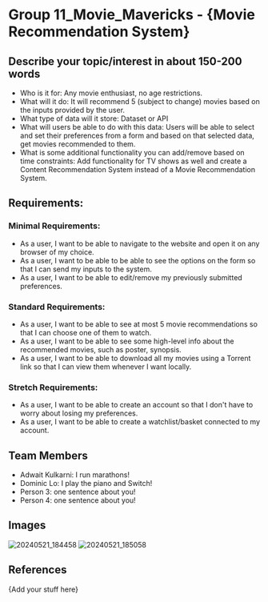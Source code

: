 # Group 11_Movie_Mavericks - {Movie Recommendation System}

## Describe your topic/interest in about 150-200 words

- Who is it for: Any movie enthusiast, no age restrictions.
- What will it do: It will recommend 5 (subject to change) movies based on the inputs provided by the user.
- What type of data will it store: Dataset or API
- What will users be able to do with this data: Users will be able to select and set their preferences from a form and based on that selected data, get movies recommended to them.
- What is some additional functionality you can add/remove based on time constraints: Add functionality for TV shows as well and create a Content Recommendation System instead of a Movie Recommendation System.

## Requirements:  
### Minimal Requirements:
- As a user, I want to be able to navigate to the website and open it on any browser of my choice.
- As a user, I want to be able to be able to see the options on the form so that I can send my inputs to the system.
- As a user, I want to be able to edit/remove my previously submitted preferences.

### Standard Requirements:
- As a user, I want to be able to see at most 5 movie recommendations so that I can choose one of them to watch.
- As a user, I want to be able to see some high-level info about the recommended movies, such as poster, synopsis.
- As a user, I want to be able to download all my movies using a Torrent link so that I can view them whenever I want locally.

### Stretch Requirements:
- As a user, I want to be able to create an account so that I don't have to worry about losing my preferences.
- As a user, I want to be able to create a watchlist/basket connected to my account.

## Team Members

- Adwait Kulkarni: I run marathons!
- Dominic Lo: I play the piano and Switch!
- Person 3: one sentence about you!
- Person 4: one sentence about you!

## Images

![20240521_184458](https://github.com/ubc-cpsc455-2024S/project-11_movie_mavericks/assets/65598707/9ad5c817-1708-44f0-b4f6-9487cc8644ae)
![20240521_185058](https://github.com/ubc-cpsc455-2024S/project-11_movie_mavericks/assets/65598707/596fe799-ded0-4124-8d34-0c732aaeb443)

## References


{Add your stuff here}



